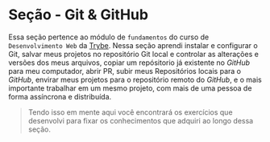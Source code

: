 # Seção - Git & GitHub

Essa seção pertence ao módulo de `fundamentos` do curso  de `` Desenvolvimento Web`` da [Trybe](https://www.betrybe.com/). Nessa seção aprendi instalar e configurar o Git, salvar meus projetos no repositório Git local e controlar as alterações e versões dos meus arquivos, copiar um repósitorio já existente no _GitHub_ para meu computador, abrir PR, subir meus Repositórios locais para o _GitHub_, envirar meus projetos para o repositório remoto do 
_GitHub_, e o mais importante trabalhar em um mesmo projeto, com mais de uma pessoa de forma assíncrona e distribuída.


>Tendo isso em mente aqui você encontrará os exercícios que desenvolvi para fixar os conhecimentos que adquiri ao longo dessa seção.